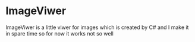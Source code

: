 ImageViwer
==========

ImageViwer is a little viwer for images which is created by C# and I make it in spare time so for now it works not so well
